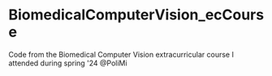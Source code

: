# BiomedicalComputerVision_ecCourse
Code from the Biomedical Computer Vision extracurricular course I attended during spring '24 @PoliMi
